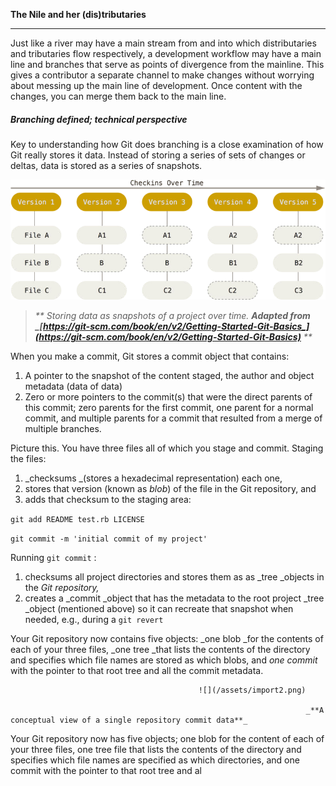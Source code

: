 **The Nile and her \(dis\)tributaries**

---

Just like a river may have a main stream from and into which distributaries and tributaries flow respectively, a development workflow may have a main line and branches that serve as points of divergence from the mainline. This gives a contributor a separate channel to make changes without worrying about messing up the main line of development. Once content with the changes, you can merge them back to the main line.

##### Branching defined; technical perspective

Key to understanding how Git does branching  is a close examination of how Git really stores it data. Instead of storing a series of sets of changes or deltas, data is stored as a series of snapshots.

![](/assets/import.png)

> _**                            Storing data as snapshots of a project over time. **Adapted from _[_https://git-scm.com/book/en/v2/Getting-Started-Git-Basics_](https://git-scm.com/book/en/v2/Getting-Started-Git-Basics)_**                                                **_

When you make a commit, Git stores a commit object that contains:

1. A pointer to the snapshot of the content staged, the author and object metadata \(data of data\)
2. Zero or more pointers to the commit\(s\) that were the direct parents of this commit; zero parents for the first commit, one parent for a normal commit, and multiple parents for a commit that resulted from a merge of multiple branches.



Picture this. You have three files all of which you stage and commit. Staging the files:

1.  _checksums _\(stores a hexadecimal representation\) each one, 
2. stores that version \(known as _blob_\) of the file in the Git repository, and 
3. adds that checksum to the staging area:



`git add README test.rb LICENSE`

`git commit -m 'initial commit of my project'`



Running `git commit` :

1. checksums all project directories and stores them as as _tree _objects in the _Git repository,_
2. creates a _commit _object that has the metadata to the root project _tree _object \(mentioned above\) so it can recreate that snapshot when needed, e.g., during a `git revert`

Your Git repository now contains five objects: _one blob _for the contents of each of your three files, _one tree _that lists the contents of the directory and specifies which file names are stored as which blobs, and _one commit_ with the pointer to that root tree and all the commit metadata.



                                              ![](/assets/import2.png)           

                                                                      _**A conceptual view of a single repository commit data**_                                                                



Your Git repository now has five objects; one blob for the content of each of your three files, one tree file that lists the contents of the directory and specifies which file names are specified as which directories, and one commit with the pointer to that root tree and al

